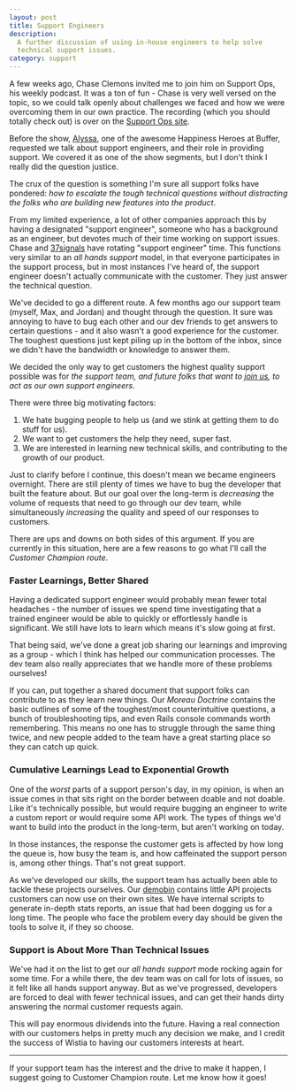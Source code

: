 ```yaml
---
layout: post
title: Support Engineers
description:
  A further discussion of using in-house engineers to help solve
  technical support issues.
category: support
---
```


A few weeks ago, Chase Clemons invited me to join him on Support Ops, his
weekly podcast. It was a ton of fun - Chase is very well versed on the topic,
so we could talk openly about challenges we faced and how we were overcoming
them in our own practice. The recording (which you should totally check out) is
over on the [Support Ops site](http://supportops.co/the-customer-champion-with-jeff-vincent/).

Before the show, [Alyssa](http://twitter.com/alyssaaldersley), one of the
awesome Happiness Heroes at Buffer, requested we talk about support engineers,
and their role in providing support. We covered it as one of the show segments, 
but I don't think I really did the question justice.

The crux of the question is something I'm sure all support folks have pondered:
*how to escalate the tough technical questions without distracting the folks
who are building new features into the product*.

From my limited experience, a lot of other companies approach this by having a
designated "support engineer", someone who has a background as an engineer, but
devotes much of their time working on support issues. Chase and
[37signals](http://37signals.com) have rotating "support engineer" time. This
functions very similar to an *all hands support* model, in that everyone
participates in the support process, but in most instances I've heard of, the
support engineer doesn't actually communicate with the customer. They just
answer the technical question.

We've decided to go a different route. A few months ago our support team
(myself, Max, and Jordan) and thought through the question. It sure was
annoying to have to bug each other and our dev friends to get answers to
certain questions - and it also wasn't a good experience for the customer. The
toughest questions just kept piling up in the bottom of the inbox, since we
didn't have the bandwidth or knowledge to answer them.

We decided the only way to get customers the highest quality support possible
was for *the support team, and future folks that want
to [join us](http://wistia.theresumator.com/apply/5Ozymq/Customer-Champion.html),
to act as our own support engineers*.

There were three big motivating factors:

  1. We hate bugging people to help us (and we stink at getting them to do
     stuff for us).
  2. We want to get customers the help they need, super fast.
  3. We are interested in learning new technical skills, and contributing to
     the growth of our product.

Just to clarify before I continue, this doesn't mean we became engineers
overnight. There are still plenty of times we have to bug the developer that
built the feature about. But our goal over the long-term is *decreasing* the
volume of requests that need to go through our dev team, while simultaneously
*increasing* the quality and speed of our responses to customers.

There are ups and downs on both sides of this argument. If you are currently in
this situation, here are a few reasons to go what I'll call the *Customer
Champion route*.

### Faster Learnings, Better Shared

Having a dedicated support engineer would probably mean fewer total headaches -
the number of issues we spend time investigating that a trained engineer would
be able to quickly or effortlessly handle is significant. We still have lots to 
learn which means it's slow going at first.

That being said, we've done a great job sharing our learnings and improving as
a group - which I think has helped our communication processes. The dev team
also really appreciates that we handle more of these problems ourselves!

If you can, put together a shared document that support folks can contribute to
as they learn new things. Our *Moreau Doctrine* contains the basic outlines of
some of the toughest/most counterintuitive questions, a bunch of
troubleshooting tips, and even Rails console commands worth remembering. This
means no one has to struggle through the same thing twice, and new people added
to the team have a great starting place so they can catch up quick.

### Cumulative Learnings Lead to Exponential Growth

One of the *worst* parts of a support person's day, in my opinion, is when an
issue comes in that sits right on the border between doable and not doable.
Like it's technically possible, but would require bugging an engineer to write
a custom report or would require some API work. The types of things we'd want
to build into the product in the long-term, but aren't working on today.

In those instances, the response the customer gets is affected by how long the
queue is, how busy the team is, and how caffeinated the support person is,
among other things. That's not great support.

As we've developed our skills, the support team has actually been able to
tackle these projects ourselves. Our [demobin](http://wistia.github.com/demobin)
contains little API projects customers can now use on their own sites. We have
internal scripts to generate in-depth stats reports, an issue that had been
dogging us for a long time. The people who face the problem every day should be
given the tools to solve it, if they so choose.

### Support is About More Than Technical Issues

We've had it on the list to get our *all hands support* mode rocking again for
some time. For a while there, the dev team was on call for lots of issues, so
it felt like all hands support anyway. But as we've progressed, developers are
forced to deal with fewer technical issues, and can get their hands dirty
answering the normal customer requests again.

This will pay enormous dividends into the future. Having a real connection with
our customers helps in pretty much any decision we make, and I credit the
success of Wistia to having our customers interests at heart.

---

If your support team has the interest and the drive to make it happen, I
suggest going to Customer Champion route. Let me know how it goes!
